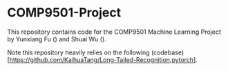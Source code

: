 # COMP9501-Project

This repository contains code for the COMP9501 Machine Learning Project by Yunxiang Fu () and Shuai Wu (). 

Note this repository heavily relies on the following (codebase)[https://github.com/KaihuaTang/Long-Tailed-Recognition.pytorch].
